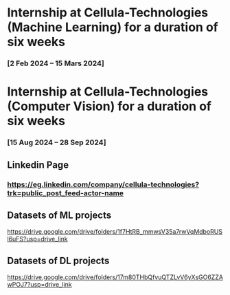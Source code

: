 # Internship at Cellula-Technologies (Machine Learning) for a duration of six weeks
### [2 Feb 2024 – 15 Mars 2024]

# Internship at Cellula-Technologies (Computer Vision) for a duration of six weeks
### [15 Aug 2024 – 28 Sep 2024]

## Linkedin Page
### https://eg.linkedin.com/company/cellula-technologies?trk=public_post_feed-actor-name

## Datasets of ML projects
https://drive.google.com/drive/folders/1f7HtRB_mmwsV35a7rwVqMdboRUSl6uFS?usp=drive_link

## Datasets of DL projects
https://drive.google.com/drive/folders/17m80THbQfvuQTZLvV6yXsGO6ZZAwPOJ7?usp=drive_link
